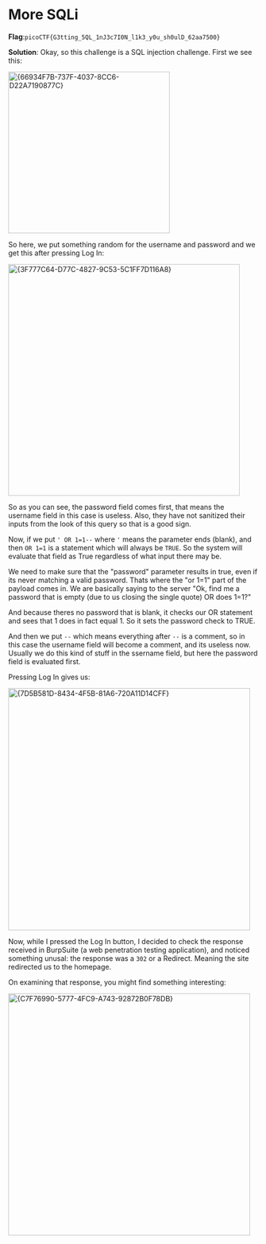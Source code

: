 # More SQLi
__Flag__:`picoCTF{G3tting_5QL_1nJ3c7I0N_l1k3_y0u_sh0ulD_62aa7500}`

__Solution__: Okay, so this challenge is a SQL injection challenge. First we see this:

<img width="325" alt="{66934F7B-737F-4037-8CC6-D22A7190877C}" src="https://github.com/user-attachments/assets/fcc7b802-7006-499e-844f-8c8a7a3f6c09">

So here, we put something random for the username and password and we get this after pressing Log In:

<img width="466" alt="{3F777C64-D77C-4827-9C53-5C1FF7D116A8}" src="https://github.com/user-attachments/assets/5d057eb4-1561-49df-9d50-38f670213df5">

So as you can see, the password field comes first, that means the username field in this case is useless. Also, they have not sanitized their inputs from the look of this query so that is a good sign.

Now, if we put `' OR 1=1--` where `'` means the parameter ends (blank), and then `OR 1=1` is a statement which will always be `TRUE`. So the system will evaluate that field as True regardless of what input there may be.

We need to make sure that the "password" parameter results in true, even if its never matching a valid password.
Thats where the "or 1=1" part of the payload comes in. We are basically saying to the server "Ok, find me a password that is empty (due to us closing the single quote) OR does 1=1?"

And because theres no password that is blank, it checks our OR statement and sees that 1 does in fact equal 1. So it sets the password check to TRUE.

And then we put `--` which means everything after `--` is a comment, so in this case the username field will become a comment, and its useless now.
Usually we do this kind of stuff in the ssername field, but here the password field is evaluated first. 


Pressing Log In gives us:

<img width="487" alt="{7D5B581D-8434-4F5B-81A6-720A11D14CFF}" src="https://github.com/user-attachments/assets/76861f11-1d72-4659-887c-d8d4e410b2ab">


Now, while I pressed the Log In button, I decided to check the response received in BurpSuite (a web penetration testing application), and noticed something unusal:
the response was a `302` or a Redirect. Meaning the site redirected us to the homepage.

On examining that response, you might find something interesting:

<img width="487" alt="{C7F76990-5777-4FC9-A743-92872B0F78DB}" src="https://github.com/user-attachments/assets/895d02ae-93fb-4464-8951-ebd846d5bdd8">



